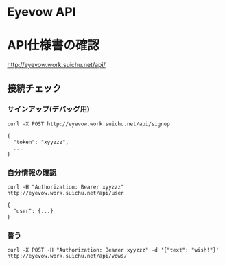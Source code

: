 # Eyevow API

# API仕様書の確認

http://eyevow.work.suichu.net/api/

## 接続チェック

### サインアップ(デバッグ用)

```
curl -X POST http://eyevow.work.suichu.net/api/signup
```

```
{
  "token": "xyyzzz",
  ...
}
```

### 自分情報の確認

```
curl -H "Authorization: Bearer xyyzzz" http://eyevow.work.suichu.net/api/user
```

```
{
  "user": {...}
}
```

### 誓う

```
curl -X POST -H "Authorization: Bearer xyyzzz" -d '{"text": "wish!"}' http://eyevow.work.suichu.net/api/vows/
```

